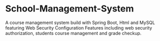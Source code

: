 # School-Management-System
A course management system build with Spring Boot, Html and MySQL featuring Web Security Configuration
Features including web security authorization, students course management and grade checkup. 
